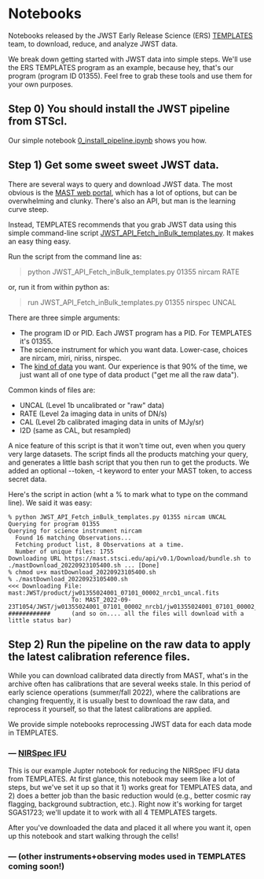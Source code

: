 # Notebooks
Notebooks released by the JWST Early Release Science (ERS) [TEMPLATES](https://sites.google.com/view/jwst-templates/) team, to download, reduce, and analyze JWST data.

We break down getting started with JWST data into simple steps.  We'll use the ERS TEMPLATES program as an example, because hey, that's our program (program ID 01355).  Feel free to grab these tools and use them for your own purposes.   

## Step 0) You should install the JWST pipeline from STScI.  
Our simple notebook [0_install_pipeline.ipynb](https://github.com/JWST-Templates/Notebooks/blob/main/0_install_pipeline.ipynb) shows you how.

## Step 1) Get some sweet sweet JWST data.  
There are several ways to query and download JWST data.  The most obvious is the [MAST web portal](https://mast.stsci.edu/portal/Mashup/Clients/Mast/Portal.html), which has a lot of options, but can be overwhelming and clunky.  There's also an API, but man is the learning curve steep. 

Instead, TEMPLATES recommends that you grab JWST data using this simple command-line script [JWST_API_Fetch_inBulk_templates.py](https://github.com/JWST-Templates/Notebooks/blob/main/JWST_API_Fetch_inBulk_templates.py).  It makes an easy thing easy.

Run the script from the command line as:

>python JWST_API_Fetch_inBulk_templates.py 01355 nircam RATE

or, run it from within python as: 

>run JWST_API_Fetch_inBulk_templates.py 01355 nirspec UNCAL

  
There are three simple arguments:
- The program ID or PID.  Each JWST program has a PID.  For TEMPLATES it's 01355.
- The science instrument for which you want data.  Lower-case, choices are nircam, miri, niriss, nirspec.
- The [kind of data](https://jwst-pipeline.readthedocs.io/en/latest/jwst/data_products/product_types.html) you want.  Our experience is that 90% of the time, we just want all of one type of data product ("get me all the raw data").   

Common kinds of files are:
- UNCAL (Level 1b uncalibrated or "raw" data)
- RATE (Level 2a imaging data in units of DN/s)
- CAL (Level 2b calibrated imaging data in units of MJy/sr)
- I2D (same as CAL, but resampled)

A nice feature of this script is that it won't time out, even when you query very large datasets.  The script finds all the products matching your query, and generates a little bash script that you then run to get the products. We added an optional --token, -t keyword to enter your MAST token, to access secret data.

Here's the script in action (wht a % to mark what to type on the command line).  We said it was easy:
```
% python JWST_API_Fetch_inBulk_templates.py 01355 nircam UNCAL
Querying for program 01355
Querying for science instrument nircam
  Found 16 matching Observations...
  Fetching product list, 8 Observations at a time.
  Number of unique files: 1755
Downloading URL https://mast.stsci.edu/api/v0.1/Download/bundle.sh to ./mastDownload_20220923105400.sh ... [Done]
% chmod u+x mastDownload_20220923105400.sh 
% ./mastDownload_20220923105400.sh 
<<< Downloading File: mast:JWST/product/jw01355024001_07101_00002_nrcb1_uncal.fits
                  To: MAST_2022-09-23T1054/JWST/jw01355024001_07101_00002_nrcb1/jw01355024001_07101_00002_nrcb1_uncal.fits
############      (and so on.... all the files will download with a little status bar)
```


## Step 2) Run the pipeline on the raw data to apply the latest calibration reference files.

While you can download calibrated data directly from MAST, what's in the archive often has calibrations that are several weeks stale.  In this period of early science operations (summer/fall 2022), where the calibrations are changing frequently, it is usually best to download the raw data, and reprocess it yourself, so that the latest calibrations are applied.

We provide simple notebooks reprocessing JWST data for each data mode in TEMPLATES.  



### &mdash; [NIRSpec IFU](https://github.com/JWST-Templates/Notebooks/blob/main/nirspec_pipeline.ipynb)

This is our example Jupter notebook for reducing the NIRSpec IFU data from TEMPLATES.  At first glance, this notebook may seem like a lot of steps, but we've set it up so that it 1) works great for TEMPLATES data, and 2) does a better job than the basic reduction would (e.g., better cosmic ray flagging, background subtraction, etc.).  Right now it's working for target SGAS1723; we'll update it to work with all 4 TEMPLATES targets.

After you've downloaded the data and placed it all where you want it, open up this notebook and start walking through the cells! 


### &mdash; (other instruments+observing modes used in TEMPLATES coming soon!)


